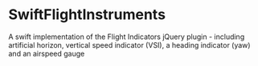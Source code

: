 # SwiftFlightInstruments
A swift implementation of the Flight Indicators jQuery plugin - including artificial horizon, vertical speed indicator (VSI), a heading indicator (yaw) and an airspeed gauge
